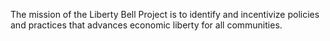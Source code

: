 The mission of the Liberty Bell Project is to identify and incentivize policies and practices that advances economic liberty for all communities. 

